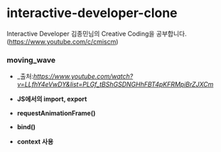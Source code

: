 # interactive-developer-clone
Interactive Developer 김종민님의 Creative Coding을 공부합니다. (https://www.youtube.com/c/cmiscm)

### moving_wave 
- _출처:_https://www.youtube.com/watch?v=LLfhY4eVwDY&list=PLGf_tBShGSDNGHhFBT4pKFRMpiBrZJXCm_

- __JS에서의 import, export__

- __requestAnimationFrame()__

- __bind()__

- __context 사용__
